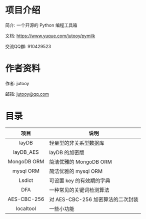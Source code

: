 # 项目介绍

简介: 一个开源的 Python 编程工具箱

文档: https://www.yuque.com/jutooy/pymilk

交流QQ群: 910429523

# 作者资料

作者: jutooy

邮箱: jutooy@qq.com

# 目录

| 项目         | <center>说明</center>             |
| :-:          | :-                               |
| layDB        | 轻量型的非关系型数据库             |
| layDB_AES    | layDB 的加密版                    |
| MongoDB ORM  | 简洁优雅的 MongoDB ORM            |
| mysql ORM    | 简洁优雅的 mysql ORM              |
| Lsdict       | 可设置 key 的有效期的字典          |
| DFA          | 一种常见的关键词检测算法           |
| AES-CBC-256  | 对 AES-CBC-256 加密算法的二次封装  |
| localtool    | 一些小功能                        |
